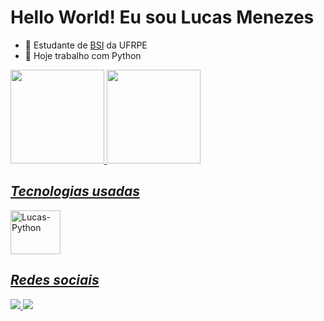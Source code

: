 # Hello World! Eu sou Lucas Menezes 

- 📘 Estudante de [BSI](http://bsi.ufrpe.br) da UFRPE
- 🔭 Hoje trabalho com Python

<div>
  <a href="https://github.com/lucasmenezes255/">
    <img height="150em" src="https://github-readme-stats.vercel.app/api?username=lucasmenezes255&show_icons=true&theme=tokyonight"/>
    <img height="150em" src="https://github-readme-stats.vercel.app/api/top-langs/?username=lucasmenezes255&layout=compact&theme=tokyonight"/>
</div>

<div>
  <h2><i>
    Tecnologias usadas
  </h2></i>
  <div style="dsiplay: inline_block; justify-content: center; align-items:center">
    <img alt="Lucas-Python" height="70" width= "80" src="https://cdn.jsdelivr.net/gh/devicons/devicon@latest/icons/python/python-original.svg">
  </div>
</div>

<div>
  <h2><i>
    Redes sociais
  </h2></i>
	<a href="https://www.linkedin.com/in/lucas-menezes-883a3528b?utm_source=share&utm_campaign=share_via&utm_content=profile&utm_medium=android_app">
  	<img src="https://img.shields.io/badge/LinkedIn-0077B5?style=for-the-badge&logo=linkedin&logoColor=white"/>
	<a/>
  	<img src="https://img.shields.io/badge/Instagram-80134d?style=for-the-badge&logo=instagram&logoColor=white"/>
</div>

